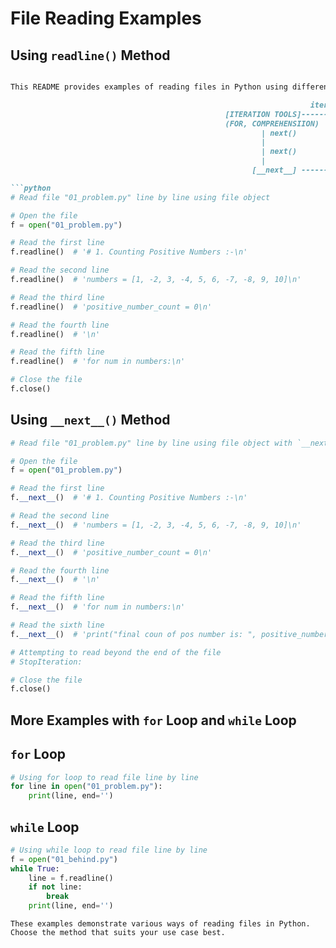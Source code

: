 # File Reading Examples
## Using `readline()` Method
```markdown

This README provides examples of reading files in Python using different methods.

                                                                   iter()
                                                [ITERATION TOOLS]-----------[ITREABLE OBJECT]
                                                (FOR, COMPREHENSIION)       (list,file)
                                                        | next()                 |
                                                        |                        |
                                                        | next()                 |
                                                        |                        |
                                                      [__next__] -----------------

```python
# Read file "01_problem.py" line by line using file object

# Open the file
f = open("01_problem.py")

# Read the first line
f.readline()  # '# 1. Counting Positive Numbers :-\n'

# Read the second line
f.readline()  # 'numbers = [1, -2, 3, -4, 5, 6, -7, -8, 9, 10]\n'

# Read the third line
f.readline()  # 'positive_number_count = 0\n'

# Read the fourth line
f.readline()  # '\n'

# Read the fifth line
f.readline()  # 'for num in numbers:\n'

# Close the file
f.close()
```

## Using `__next__()` Method

```python
# Read file "01_problem.py" line by line using file object with `__next__` method

# Open the file
f = open("01_problem.py")

# Read the first line
f.__next__()  # '# 1. Counting Positive Numbers :-\n'

# Read the second line
f.__next__()  # 'numbers = [1, -2, 3, -4, 5, 6, -7, -8, 9, 10]\n'

# Read the third line
f.__next__()  # 'positive_number_count = 0\n'

# Read the fourth line
f.__next__()  # '\n'

# Read the fifth line
f.__next__()  # 'for num in numbers:\n'

# Read the sixth line
f.__next__()  # 'print("final coun of pos number is: ", positive_number_count)\n'

# Attempting to read beyond the end of the file
# StopIteration:

# Close the file
f.close()
```

## More Examples with `for` Loop and `while` Loop
## `for` Loop
```python
# Using for loop to read file line by line
for line in open("01_problem.py"):
    print(line, end='')
```
## `while` Loop
```python
# Using while loop to read file line by line
f = open("01_behind.py")
while True:
    line = f.readline()
    if not line:
        break
    print(line, end='')
```

`These examples demonstrate various ways of reading files in Python. Choose the method that suits your use case best.`
```
